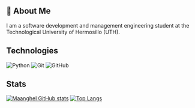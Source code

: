 ## 👋 About Me
I am a software development and management engineering student at the Technological University of Hermosillo (UTH).

## Technologies
![Python](https://img.shields.io/badge/python-3670A0?style=for-the-badge&logo=python&logoColor=ffdd54&style=plastic)
![Git](https://img.shields.io/badge/git-%23F05033.svg?style=for-the-badge&logo=git&logoColor=white&style=plastic)
![GitHub](https://img.shields.io/badge/github-%23121011.svg?style=for-the-badge&logo=github&logoColor=white&style=plastic)

## Stats
[![Maanghel GitHub stats](https://github-readme-stats.vercel.app/api?username=Maanghel&hide=prs&theme=transparent&show_icons=TRUE)](https://github.com/Maanghel/github-readme-stats)
[![Top Langs](https://github-readme-stats.vercel.app/api/top-langs/?username=Maanghel&theme=transparent&layout=compact)](https://github.com/Maanghel/github-readme-stats)

<!--
**Maanghel/Maanghel** is a ✨ _special_ ✨ repository because its `README.md` (this file) appears on your GitHub profile.
-->
